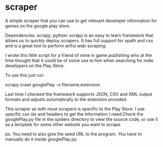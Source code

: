 # scraper
A simple scraper that you can use to get relevant developer information for games on the google play store.

Dependencies: scrapy, python: scrapy is an easy to learn framework that allows us to quickly deploy scrapers. It has full support for
xpath and css and is a great tool to perform artful web-scraping.

I wrote this little script for a friend of mine in game publishing who at the time thought that it could be of some use to him when searching 
for indie developers on the Play Store. 

To use this just run

scrapy crawl googlePlay -o filename.extension

Last time I checked the framework supports JSON, CSV and XML output formats and adjusts automatically to the extension provided.

This scraper as with most scrapers is specific to the Play Store. I use specific css ids and headers to get the information I need.Check the googlePlay.py file in the spiders directory to view the source code, or use it as a template for some other website you want to scrape.

ps. You need to also give the seed URL to the program.  You have to manually do it inside googlePlay.py.
